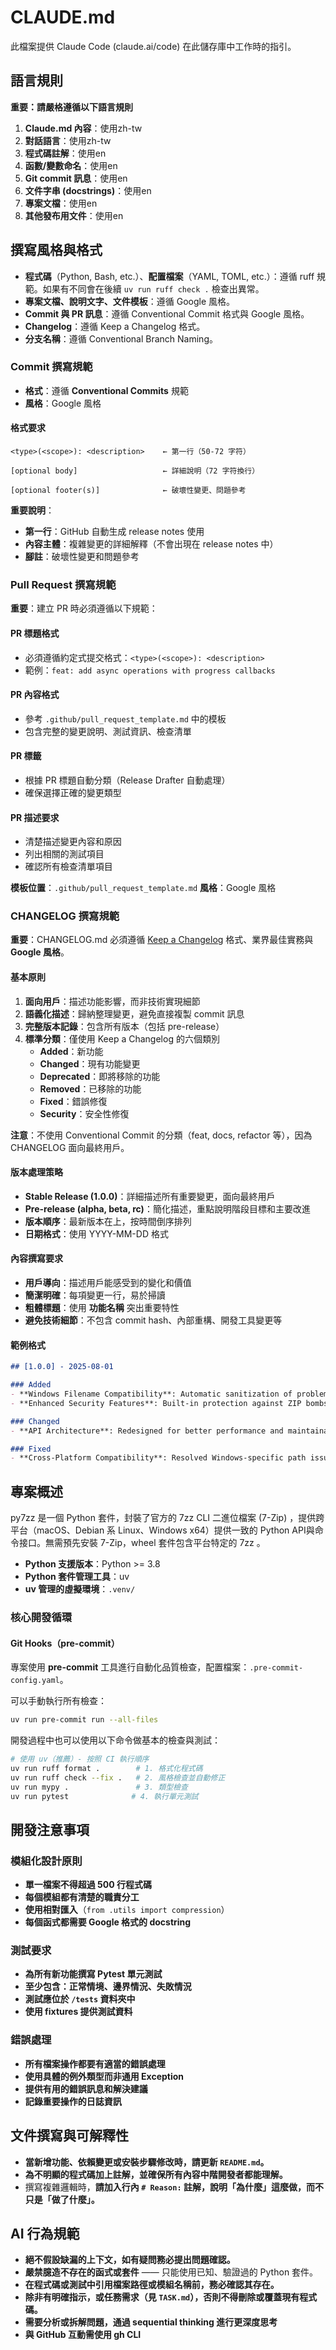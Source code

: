 # CLAUDE.md

此檔案提供 Claude Code (claude.ai/code) 在此儲存庫中工作時的指引。

## 語言規則

**重要：請嚴格遵循以下語言規則**

1. **Claude.md 內容**：使用zh-tw
2. **對話語言**：使用zh-tw
3. **程式碼註解**：使用en
4. **函數/變數命名**：使用en
5. **Git commit 訊息**：使用en
6. **文件字串 (docstrings)**：使用en
7. **專案文檔**：使用en
8. **其他發布用文件**：使用en

## 撰寫風格與格式

- **程式碼**（Python, Bash, etc.）、**配置檔案**（YAML, TOML, etc.）：遵循 ruff 規範。如果有不同會在後續 `uv run ruff check .` 檢查出異常。
- **專案文檔、說明文字、文件模板**：遵循 Google 風格。
- **Commit 與 PR 訊息**：遵循 Conventional Commit 格式與 Google 風格。
- **Changelog**：遵循 Keep a Changelog 格式。
- **分支名稱**：遵循 Conventional Branch Naming。

### Commit 撰寫規範

- **格式**：遵循 **Conventional Commits** 規範
- **風格**：Google 風格

#### 格式要求

```
<type>(<scope>): <description>    ← 第一行（50-72 字符）

[optional body]                   ← 詳細說明（72 字符換行）

[optional footer(s)]              ← 破壞性變更、問題參考
```

**重要說明**：
- **第一行**：GitHub 自動生成 release notes 使用
- **內容主體**：複雜變更的詳細解釋（不會出現在 release notes 中）
- **腳註**：破壞性變更和問題參考

### Pull Request 撰寫規範

**重要**：建立 PR 時必須遵循以下規範：

#### PR 標題格式
- 必須遵循約定式提交格式：`<type>(<scope>): <description>`
- 範例：`feat: add async operations with progress callbacks`

#### PR 內容格式
- 參考 `.github/pull_request_template.md` 中的模板
- 包含完整的變更說明、測試資訊、檢查清單

#### PR 標籤
- 根據 PR 標題自動分類（Release Drafter 自動處理）
- 確保選擇正確的變更類型

#### PR 描述要求
- 清楚描述變更內容和原因
- 列出相關的測試項目
- 確認所有檢查清單項目

**模板位置**：`.github/pull_request_template.md`
**風格**：Google 風格

### CHANGELOG 撰寫規範

**重要**：CHANGELOG.md 必須遵循 [Keep a Changelog](https://keepachangelog.com/en/1.0.0/) 格式、業界最佳實務與 **Google 風格**。

#### 基本原則
1. **面向用戶**：描述功能影響，而非技術實現細節
2. **語義化描述**：歸納整理變更，避免直接複製 commit 訊息
3. **完整版本記錄**：包含所有版本（包括 pre-release）
4. **標準分類**：僅使用 Keep a Changelog 的六個類別
   - **Added**：新功能
   - **Changed**：現有功能變更
   - **Deprecated**：即將移除的功能
   - **Removed**：已移除的功能
   - **Fixed**：錯誤修復
   - **Security**：安全性修復

**注意**：不使用 Conventional Commit 的分類（feat, docs, refactor 等），因為 CHANGELOG 面向最終用戶。

#### 版本處理策略
- **Stable Release (1.0.0)**：詳細描述所有重要變更，面向最終用戶
- **Pre-release (alpha, beta, rc)**：簡化描述，重點說明階段目標和主要改進
- **版本順序**：最新版本在上，按時間倒序排列
- **日期格式**：使用 YYYY-MM-DD 格式

#### 內容撰寫要求
- **用戶導向**：描述用戶能感受到的變化和價值
- **簡潔明確**：每項變更一行，易於掃讀
- **粗體標題**：使用 **功能名稱** 突出重要特性
- **避免技術細節**：不包含 commit hash、內部重構、開發工具變更等

#### 範例格式
```markdown
## [1.0.0] - 2025-08-01

### Added
- **Windows Filename Compatibility**: Automatic sanitization of problematic filenames
- **Enhanced Security Features**: Built-in protection against ZIP bombs

### Changed
- **API Architecture**: Redesigned for better performance and maintainability

### Fixed
- **Cross-Platform Compatibility**: Resolved Windows-specific path issues
```

## 專案概述

py7zz 是一個 Python 套件，封裝了官方的 7zz CLI 二進位檔案 (7-Zip) ，提供跨平台（macOS、Debian 系 Linux、Windows x64）提供一致的 Python API與命令接口。無需預先安裝 7-Zip，wheel 套件包含平台特定的 7zz 。

- **Python 支援版本**：Python >= 3.8
- **Python 套件管理工具**：uv
- **uv 管理的虛擬環境**：`.venv/`

### 核心開發循環

#### Git Hooks（pre-commit）

專案使用 **pre-commit** 工具進行自動化品質檢查，配置檔案：`.pre-commit-config.yaml`。

可以手動執行所有檢查：
```bash
uv run pre-commit run --all-files
```

開發過程中也可以使用以下命令做基本的檢查與測試：
```bash
# 使用 uv（推薦）- 按照 CI 執行順序
uv run ruff format .        # 1. 格式化程式碼
uv run ruff check --fix .   # 2. 風格檢查並自動修正
uv run mypy .               # 3. 類型檢查
uv run pytest              # 4. 執行單元測試
```

## 開發注意事項

### 模組化設計原則
- **單一檔案不得超過 500 行程式碼**
- **每個模組都有清楚的職責分工**
- **使用相對匯入**（`from .utils import compression`）
- **每個函式都需要 Google 格式的 docstring**

### 測試要求
- **為所有新功能撰寫 Pytest 單元測試**
- **至少包含：正常情境、邊界情況、失敗情況**
- **測試應位於 `/tests` 資料夾中**
- **使用 fixtures 提供測試資料**

### 錯誤處理
- **所有檔案操作都要有適當的錯誤處理**
- **使用具體的例外類型而非通用 Exception**
- **提供有用的錯誤訊息和解決建議**
- **記錄重要操作的日誌資訊**

## 文件撰寫與可解釋性
- **當新增功能、依賴變更或安裝步驟修改時，請更新 `README.md`。**
- **為不明顯的程式碼加上註解，並確保所有內容中階開發者都能理解。**
- 撰寫複雜邏輯時，**請加入行內 `# Reason:` 註解，說明「為什麼」這麼做，而不只是「做了什麼」。**

## AI 行為規範
- **絕不假設缺漏的上下文，如有疑問務必提出問題確認。**
- **嚴禁臆造不存在的函式或套件** —— 只能使用已知、驗證過的 Python 套件。
- **在程式碼或測試中引用檔案路徑或模組名稱前，務必確認其存在。**
- **除非有明確指示，或任務需求（見 `TASK.md`），**否則**不得刪除或覆蓋現有程式碼。**
- **需要分析或拆解問題，通過 sequential thinking 進行更深度思考**
- **與 GitHub 互動需使用 gh CLI**

